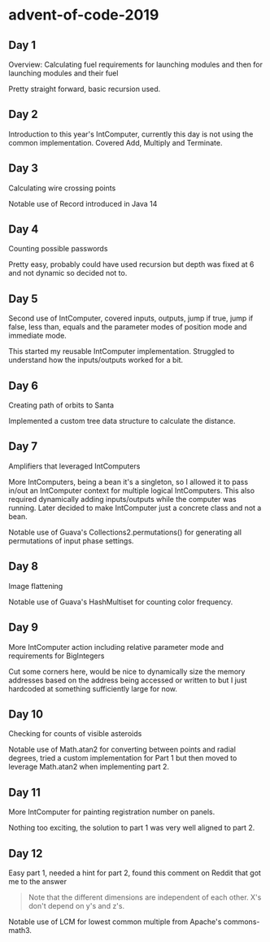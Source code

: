 # advent-of-code-2019

## Day 1
Overview: Calculating fuel requirements for launching modules and then for launching modules and their fuel

Pretty straight forward, basic recursion used.

## Day 2
Introduction to this year's IntComputer, currently this day is not using the common implementation. Covered Add, Multiply and Terminate.

## Day 3
Calculating wire crossing points

Notable use of Record introduced in Java 14

## Day 4
Counting possible passwords

Pretty easy, probably could have used recursion but depth was fixed at 6 and not dynamic so decided not to.

## Day 5
Second use of IntComputer, covered inputs, outputs, jump if true, jump if false, less than, equals and the parameter modes of position mode and immediate mode.

This started my reusable IntComputer implementation. Struggled to understand how the inputs/outputs worked for a bit.

## Day 6
Creating path of orbits to Santa

Implemented a custom tree data structure to calculate the distance.

## Day 7
Amplifiers that leveraged IntComputers

More IntComputers, being a bean it's a singleton, so I allowed it to pass in/out an IntComputer context for multiple logical IntComputers. This also required dynamically adding inputs/outputs while the computer was running. Later decided to make IntComputer just a concrete class and not a bean.

Notable use of Guava's Collections2.permutations() for generating all permutations of input phase settings.

## Day 8
Image flattening

Notable use of Guava's HashMultiset for counting color frequency.

## Day 9
More IntComputer action including relative parameter mode and requirements for BigIntegers

Cut some corners here, would be nice to dynamically size the memory addresses based on the address being accessed or written to but I just hardcoded at something sufficiently large for now.

## Day 10
Checking for counts of visible asteroids 

Notable use of Math.atan2 for converting between points and radial degrees, tried a custom implementation for Part 1 but then moved to leverage Math.atan2 when implementing part 2. 

## Day 11
More IntComputer for painting registration number on panels.

Nothing too exciting, the solution to part 1 was very well aligned to part 2.

## Day 12
Easy part 1, needed a hint for part 2, found this comment on Reddit that got me to the answer
> Note that the different dimensions are independent of each other. X's don't depend on y's and z's.

Notable use of LCM for lowest common multiple from Apache's commons-math3.